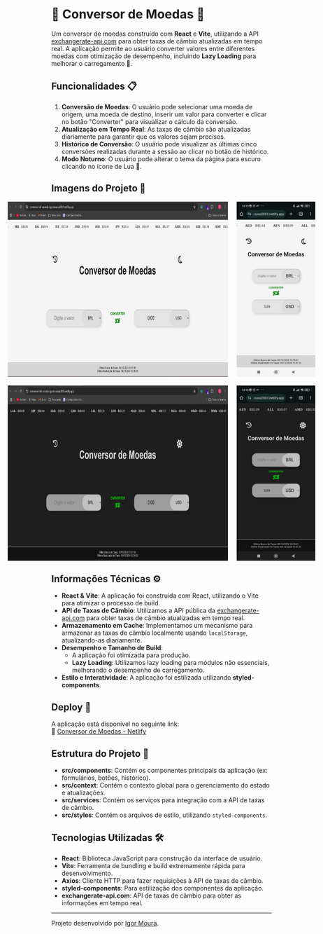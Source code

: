 # 💱 Conversor de Moedas 💱

Um conversor de moedas construído com **React** e **Vite**, utilizando a API [exchangerate-api.com](https://www.exchangerate-api.com/) para obter taxas de câmbio atualizadas em tempo real. A aplicação permite ao usuário converter valores entre diferentes moedas com otimização de desempenho, incluindo **Lazy Loading** para melhorar o carregamento 🚀.

## Funcionalidades 📋

1. **Conversão de Moedas**: O usuário pode selecionar uma moeda de origem, uma moeda de destino, inserir um valor para converter e clicar no botão "Converter" para visualizar o cálculo da conversão.
2. **Atualização em Tempo Real**: As taxas de câmbio são atualizadas diariamente para garantir que os valores sejam precisos.
3. **Histórico de Conversão**: O usuário pode visualizar as últimas cinco conversões realizadas durante a sessão ao clicar no botão de histórico.
4. **Modo Noturno**: O usuário pode alterar o tema da página para escuro clicando no ícone de Lua 🌙.

## Imagens do Projeto 📸

<div style="display: flex; justify-content: center; gap: 20px;">
  <img src="./src/assets/ConversorDeMoedas-Light-Desktop.jpg" alt="Light-Desktop" height="400px">
  <img src="./src/assets/ConversorDeMoedas-Light-Mobile.jpeg" alt="Light-Mobile" height="400px">
</div>

<div style="display: flex; justify-content: center; gap: 20px; margin-top: 20px;">
  <img src="./src/assets/ConversorDeMoedas-Dark-Desktop.jpg" alt="Dark-Desktop" height="400px">
  <img src="./src/assets/ConversorDeMoedas-Dark-Mobile.jpeg" alt="Dark-Mobile" height="400px">
</div>

## Informações Técnicas ⚙️

- **React & Vite**: A aplicação foi construída com React, utilizando o Vite para otimizar o processo de build.
- **API de Taxas de Câmbio**: Utilizamos a API pública da [exchangerate-api.com](https://www.exchangerate-api.com/) para obter taxas de câmbio atualizadas em tempo real.
- **Armazenamento em Cache**: Implementamos um mecanismo para armazenar as taxas de câmbio localmente usando `localStorage`, atualizando-as diariamente.
- **Desempenho e Tamanho de Build**:
  - A aplicação foi otimizada para produção.
  - **Lazy Loading**: Utilizamos lazy loading para módulos não essenciais, melhorando o desempenho de carregamento.
- **Estilo e Interatividade**: A aplicação foi estilizada utilizando **styled-components**.

## Deploy 🚀

A aplicação está disponível no seguinte link:  
🔗 [Conversor de Moedas - Netlify](https://conversor-de-moeda-igormsousa2003.netlify.app/)

## Estrutura do Projeto 📂

- **src/components**: Contém os componentes principais da aplicação (ex: formulários, botões, histórico).
- **src/context**: Contém o contexto global para o gerenciamento do estado e atualizações.
- **src/services**: Contém os serviços para integração com a API de taxas de câmbio.
- **src/styles**: Contém os arquivos de estilo, utilizando `styled-components`.

## Tecnologias Utilizadas 🛠️

- **React**: Biblioteca JavaScript para construção da interface de usuário.
- **Vite**: Ferramenta de bundling e build extremamente rápida para desenvolvimento.
- **Axios**: Cliente HTTP para fazer requisições à API de taxas de câmbio.
- **styled-components**: Para estilização dos componentes da aplicação.
- **exchangerate-api.com**: API de taxas de câmbio para obter as informações em tempo real.

---

Projeto desenvolvido por [Igor Moura](https://github.com/seu-usuario).
